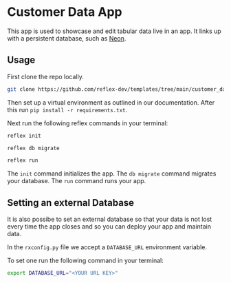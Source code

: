# Customer Data App

This app is used to showcase and edit tabular data live in an app. It links up with a persistent database, such as [Neon](https://neon.tech). 

## Usage 

First clone the repo locally.
```bash
git clone https://github.com/reflex-dev/templates/tree/main/customer_data_app
```
Then set up a virtual environment as outlined in our documentation. After this run `pip install -r requirements.txt`.

Next run the following reflex commands in your terminal:

```bash
reflex init
```

```bash
reflex db migrate
```

```bash
reflex run
```

The `init` command initializes the app. The `db migrate` command migrates your database. The `run` command runs your app.


## Setting an external Database

It is also possibe to set an external database so that your data is not lost every time the app closes and so you can deploy your app and maintain data. 

In the `rxconfig.py` file we accept a `DATABASE_URL` environment variable. 

To set one run the following command in your terminal:

```bash
export DATABASE_URL="<YOUR URL KEY>"
```